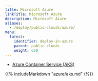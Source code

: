 ```yaml
---
title: Microsoft Azure
linkTitle: Microsoft Azure
description: Microsoft Azure
aliases:
  - /deploy/public-clouds/azure/
menu:
  latest:
    identifier: deploy-in-azure
    parent: public-clouds
    weight: 650
---
```


<ul class="nav nav-tabs nav-tabs-yb">
  <li >
    <a href="#aks">
      <i class="icon-docker" aria-hidden="true"></i>
      Azure Container Service (AKS)
    </a>
  </li>
</ul>

<div class="tab-content">
  <div id="aks" class="tab-pane fade in active">
    {{% includeMarkdown "azure/aks.md" /%}}
  </div>
</div>

